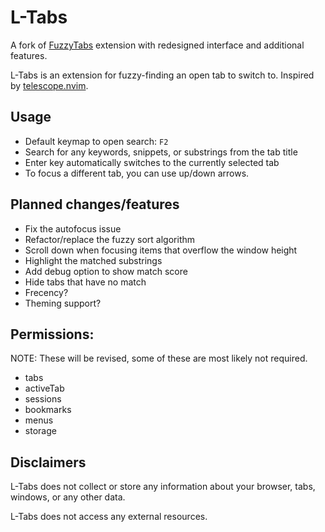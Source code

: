 # L-Tabs

A fork of [FuzzyTabs](https://github.com/NathanMH/FuzzyTabs) extension with redesigned interface and additional features.

L-Tabs is an extension for fuzzy-finding an open tab to switch to.
Inspired by [telescope.nvim](https://github.com/nvim-telescope/telescope.nvim).

## Usage

- Default keymap to open search: `F2`
- Search for any keywords, snippets, or substrings from the tab title
- Enter key automatically switches to the currently selected tab
- To focus a different tab, you can use up/down arrows.

## Planned changes/features

- Fix the autofocus issue
- Refactor/replace the fuzzy sort algorithm
- Scroll down when focusing items that overflow the window height
- Highlight the matched substrings
- Add debug option to show match score
- Hide tabs that have no match
- Frecency?
- Theming support?

## Permissions:

NOTE: These will be revised, some of these are most likely not required.

- tabs
- activeTab
- sessions
- bookmarks
- menus
- storage

## Disclaimers

L-Tabs does not collect or store any information about your browser, tabs, windows, or any other data.

L-Tabs does not access any external resources.
